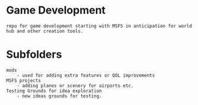 # Game Development

    repo for game development starting with MSFS in anticipation for world hub and other creation tools.


# Subfolders

    mods
        - used for adding extra features or QOL improvements
    MSFS projects
        - adding planes or scenery for airports etc.
    Testing Grounds for idea exploration
        - new ideas grounds for testing.
